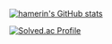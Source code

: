 [![hamerin's GitHub stats](https://github-readme-stats.vercel.app/api?username=hamerin)](https://github.com/anuraghazra/github-readme-stats)

[![Solved.ac Profile](http://mazassumnida.wtf/api/v2/generate_badge?boj=himyu)](https://solved.ac/himyu)

<!--
**hamerin/hamerin** is a ✨ _special_ ✨ repository because its `README.md` (this file) appears on your GitHub profile.

Here are some ideas to get you started:

- 🔭 I’m currently working on ...
- 🌱 I’m currently learning ...
- 👯 I’m looking to collaborate on ...
- 🤔 I’m looking for help with ...
- 💬 Ask me about ...
- 📫 How to reach me: ...
- 😄 Pronouns: ...
- ⚡ Fun fact: ...
-->
